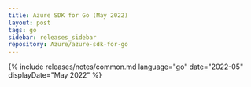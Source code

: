 ```yaml
---
title: Azure SDK for Go (May 2022)
layout: post
tags: go
sidebar: releases_sidebar
repository: Azure/azure-sdk-for-go
---
```

{% include releases/notes/common.md language="go" date="2022-05" displayDate="May 2022" %}
